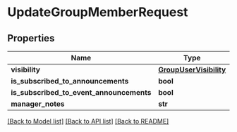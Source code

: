# UpdateGroupMemberRequest


## Properties
Name | Type | Description | Notes
------------ | ------------- | ------------- | -------------
**visibility** | [**GroupUserVisibility**](GroupUserVisibility.md) |  | [optional] 
**is_subscribed_to_announcements** | **bool** |  | [optional] 
**is_subscribed_to_event_announcements** | **bool** |  | [optional] 
**manager_notes** | **str** |  | [optional] 

[[Back to Model list]](../README.md#documentation-for-models) [[Back to API list]](../README.md#documentation-for-api-endpoints) [[Back to README]](../README.md)



